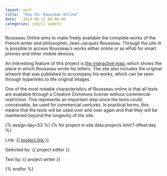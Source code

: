 ```yaml
---
layout: post
title:  "Day 53: Rousseau Online"
date:   2014-08-13 04:00:00
categories: jekyll update
---
```


<!-- Remember to change the date above -->


Rousseau Online aims to make freely available the complete works of the French writer and philosopher, Jean-Jacques Rousseau. Through the site iit is possible to access Rousseau’s works either online or as ePub for smart phones and other mobile devices. 

An interesting feature of this project is [the interactive map](http://www.rousseauonline.ch/maps/maps.php), which shows the place in which Rousseau wrote his letters. The site also includes the original artwork that was published to accompany his works, which can be seen through hyperlinks to the original images. 

One of the most notable characteristics of Rousseau online is that all texts are available through a Creative Commons license without commercial restriction. This represents an important step since the texts could, conceivable, be used for commercial ventures. In practical terms, this means that the texts will be used over and over again and that they will be maintened beyond the longevity of the site. 



<!-- Remember to assign the day -->
{% assign day=53 %}
{% for project in site.data.projects limit:1 offset:day %}
<p>Link: <a href="{{ project.link }}">{{ project.link }}</a></p>
<p>Selected by: {{ project.editor }}</p>
<p>Text by: {{ project.writer }}</p>
{% endfor %}
